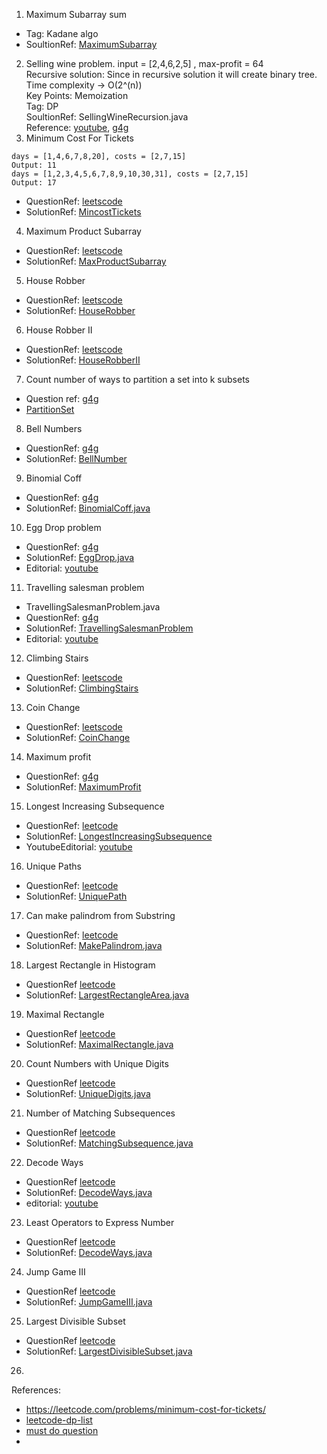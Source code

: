 1. Maximum Subarray sum
- Tag: Kadane algo
-  SoultionRef: [MaximumSubarray](https://github.com/keshav-repo/Data-strucure-algorithms-Java/blob/master/src/main/java/com/learning/dp/MaximumSubarray.java)
2. Selling wine problem.
   input = [2,4,6,2,5]  , max-profit = 64 \
   Recursive solution: Since in recursive solution it will create binary tree. \
   Time complexity -> O(2^(n)) \
   Key Points: Memoization \
   Tag: DP \
   SoultionRef: SellingWineRecursion.java \
   Reference: [youtube](https://www.youtube.com/watch?v=f4jUEEzjEJw), [g4g](https://www.geeksforgeeks.org/maximum-profit-sale-wines/) 
3. Minimum Cost For Tickets
```
days = [1,4,6,7,8,20], costs = [2,7,15]
Output: 11
days = [1,2,3,4,5,6,7,8,9,10,30,31], costs = [2,7,15]
Output: 17
```
- QuestionRef: [leetscode](https://leetcode.com/problems/minimum-cost-for-tickets/description/)
- SolutionRef: [MincostTickets](https://github.com/keshav-repo/Data-strucure-algorithms-Java/blob/master/src/main/java/com/learning/dp/MincostTickets.java)
4. Maximum Product Subarray
- QuestionRef: [leetscode](https://leetcode.com/problems/maximum-product-subarray/description/)
- SolutionRef: [MaxProductSubarray](https://github.com/keshav-repo/Data-strucure-algorithms-Java/blob/master/src/main/java/com/learning/dp/MaxProductSubarray.java)
5. House Robber
- QuestionRef: [leetscode](https://leetcode.com/problems/house-robber/)
- SolutionRef: [HouseRobber](https://github.com/keshav-repo/Data-strucure-algorithms-Java/blob/master/src/main/java/com/learning/dp/HouseRobber.java)
6. House Robber II
- QuestionRef: [leetscode](https://leetcode.com/problems/house-robber-ii/description/)
- SolutionRef: [HouseRobberII](https://github.com/keshav-repo/Data-strucure-algorithms-Java/blob/master/src/main/java/com/learning/dp/HouseRobberII.java)
7. Count number of ways to partition a set into k subsets
- Question ref: [g4g](https://www.geeksforgeeks.org/count-number-of-ways-to-partition-a-set-into-k-subsets/) 
- [PartitionSet](https://github.com/keshav-repo/Data-strucure-algorithms-Java/blob/master/src/main/java/com/learning/dp/PartitionSet.java)
8. Bell Numbers
- QuestionRef: [g4g](https://www.geeksforgeeks.org/bell-numbers-number-of-ways-to-partition-a-set/)
- SolutionRef: [BellNumber](https://github.com/keshav-repo/Data-strucure-algorithms-Java/blob/master/src/main/java/com/learning/dp/BellNumber.java)
9. Binomial Coff
- QuestionRef: [g4g](https://www.geeksforgeeks.org/binomial-coefficient-dp-9/)
- SolutionRef: [BinomialCoff.java](https://github.com/keshav-repo/Data-strucure-algorithms-Java/blob/master/src/main/java/com/learning/dp/BinomialCoff.java)
10. Egg Drop problem 
- QuestionRef: [g4g](https://www.geeksforgeeks.org/egg-dropping-puzzle-dp-11/)
- SolutionRef:   [EggDrop.java](https://github.com/keshav-repo/Data-strucure-algorithms-Java/blob/master/src/main/java/com/learning/dp/EggDrop.java)
- Editorial: [youtube](https://youtu.be/S49zeUjeUL0)
11. Travelling salesman problem 
- TravellingSalesmanProblem.java
- QuestionRef: [g4g](https://www.geeksforgeeks.org/travelling-salesman-problem-using-dynamic-programming/)
- SolutionRef:   [TravellingSalesmanProblem](https://github.com/keshav-repo/Data-strucure-algorithms-Java/blob/master/src/main/java/com/learning/dp/TravellingSalesmanProblem.java)
- Editorial: [youtube](https://youtu.be/hh-uFQ-MGfw)
12. Climbing Stairs
- QuestionRef: [leetscode](https://leetcode.com/problems/climbing-stairs/description/)
- SolutionRef:   [ClimbingStairs](https://github.com/keshav-repo/Data-strucure-algorithms-Java/blob/master/src/main/java/com/learning/dp/ClimbingStairs.java)
13. Coin Change
- QuestionRef: [leetscode](https://leetcode.com/problems/coin-change/)
- SolutionRef:   [CoinChange](https://github.com/keshav-repo/Data-strucure-algorithms-Java/blob/master/src/main/java/com/learning/dp/CoinChange.java)
14. Maximum profit
- QuestionRef: [g4g](https://www.geeksforgeeks.org/0-1-knapsack-problem-dp-10/)
- SolutionRef: [MaximumProfit](https://github.com/keshav-repo/Data-strucure-algorithms-Java/blob/master/src/main/java/com/learning/dp/MaximumProfit.java)
15. Longest Increasing Subsequence
- QuestionRef: [leetcode](https://leetcode.com/problems/longest-increasing-subsequence/)
- SolutionRef: [LongestIncreasingSubsequence](https://github.com/keshav-repo/Data-strucure-algorithms-Java/blob/master/src/main/java/com/learning/dp/LongestIncreasingSubsequence.java)
- YoutubeEditorial: [youtube](https://youtu.be/mouCn3CFpgg)
16. Unique Paths
- QuestionRef: [leetcode](https://leetcode.com/problems/unique-paths/)
- SolutionRef: [UniquePath](https://github.com/keshav-repo/Data-strucure-algorithms-Java/blob/master/src/main/java/com/learning/dp/UniquePath.java)
17. Can make palindrom from Substring 
- QuestionRef: [leetcode](https://leetcode.com/problems/can-make-palindrome-from-substring/description/)
- SolutionRef: [MakePalindrom.java](https://github.com/keshav-repo/Data-strucure-algorithms-Java/blob/master/src/main/java/com/learning/dp/MakePalindrom.java)
18. Largest Rectangle in Histogram
- QuestionRef [leetcode](https://leetcode.com/problems/largest-rectangle-in-histogram/)
- SolutionRef: [LargestRectangleArea.java](https://github.com/keshav-repo/Data-strucure-algorithms-Java/blob/master/src/main/java/com/learning/dp/LargestRectangleArea.java)
19. Maximal Rectangle
- QuestionRef [leetcode](https://leetcode.com/problems/maximal-rectangle/description/)
- SolutionRef: [MaximalRectangle.java](https://github.com/keshav-repo/Data-strucure-algorithms-Java/blob/master/src/main/java/com/learning/dp/MaximalRectangle.java)
20. Count Numbers with Unique Digits
- QuestionRef [leetcode](https://leetcode.com/problems/count-numbers-with-unique-digits/description/)
- SolutionRef: [UniqueDigits.java](https://github.com/keshav-repo/Data-strucure-algorithms-Java/blob/master/src/main/java/com/learning/dp/UniqueDigits.java)
21. Number of Matching Subsequences
- QuestionRef [leetcode](https://leetcode.com/problems/number-of-matching-subsequences/description/)
- SolutionRef: [MatchingSubsequence.java](https://github.com/keshav-repo/Data-strucure-algorithms-Java/blob/master/src/main/java/com/learning/dp/MatchingSubsequence.java)
22. Decode Ways
- QuestionRef [leetcode](https://leetcode.com/problems/decode-ways/description/)
- SolutionRef: [DecodeWays.java](https://github.com/keshav-repo/Data-strucure-algorithms-Java/blob/master/src/main/java/com/learning/dp/DecodeWays.java)
- editorial: [youtube](https://youtu.be/np1tSnaYG10?si=BVlJFjKd7jLILLB-)
23. Least Operators to Express Number
- QuestionRef [leetcode](https://leetcode.com/problems/decode-ways/description/)
- SolutionRef: [DecodeWays.java](https://github.com/keshav-repo/Data-strucure-algorithms-Java/blob/master/src/main/java/com/learning/dp/DecodeWays.java)
24. Jump Game III
- QuestionRef [leetcode](https://leetcode.com/problems/jump-game-iii/description/)
- SolutionRef: [JumpGameIII.java](https://github.com/keshav-repo/Data-strucure-algorithms-Java/blob/master/src/main/java/com/learning/dp/JumpGameIII.java)
25. Largest Divisible Subset
- QuestionRef [leetcode](https://leetcode.com/problems/largest-divisible-subset/description/)
- SolutionRef: [LargestDivisibleSubset.java](https://github.com/keshav-repo/Data-strucure-algorithms-Java/blob/master/src/main/java/com/learning/dp/LargestDivisibleSubset.java)
26. 



References: 
- https://leetcode.com/problems/minimum-cost-for-tickets/
- [leetcode-dp-list](https://www.geeksforgeeks.org/dynamic-programming/)
- [must do question](https://leetcode.com/discuss/general-discussion/1050391/Must-do-Dynamic-programming-Problems-Category-wise)
- 

